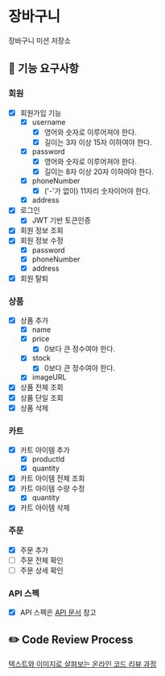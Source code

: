 # 장바구니
장바구니 미션 저장소


## 🧺 기능 요구사항
### 회원
- [x] 회원가입 기능
  - [x] username
    - [x] 영어와 숫자로 이루어져야 한다.
    - [x] 길이는 3자 이상 15자 이하여야 한다.
  - [x] password
    - [x] 영어와 숫자로 이루어져야 한다.
    - [x] 길이는 8자 이상 20자 이하여야 한다.
  - [x] phoneNumber
    - [x] ('-'가 없이) 11자리 숫자이어야 한다.
  - [x] address
- [x] 로그인
  - [x] JWT 기반 토큰인증
- [x] 회원 정보 조회
- [x] 회원 정보 수정
  - [x] password 
  - [x] phoneNumber
  - [x] address
- [x] 회원 탈퇴

### 상품
- [x] 상품 추가
  - [x] name
  - [x] price
    - [x] 0보다 큰 정수여야 한다.
  - [x] stock
    - [x] 0보다 큰 정수여야 한다.
  - [x] imageURL
- [x] 상품 전체 조회
- [x] 상품 단일 조회
- [x] 상품 삭제

### 카트
- [x] 카트 아이템 추가
  - [x] productId
  - [x] quantity
- [x] 카트 아이템 전체 조회
- [x] 카트 아이템 수량 수정
  - [x] quantity
- [x] 카트 아이템 삭제

### 주문
- [x] 주문 추가
- [ ] 주문 전체 확인
- [ ] 주문 상세 확인

### API 스펙
- [x] API 스펙은 [API 문서](https://www.notion.so/a00bc92443f04c52a852ce16501e981a) 참고

## ✏️ Code Review Process
[텍스트와 이미지로 살펴보는 온라인 코드 리뷰 과정](https://github.com/next-step/nextstep-docs/tree/master/codereview)